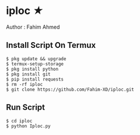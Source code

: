# iploc *★*
Author : Fahim Ahmed


## Install Script On Termux
```
$ pkg update && upgrade  
$ termux-setup-storage  
$ pkg install python  
$ pkg install git  
$ pip install requests  
$ rm -rf iploc  
$ git clone https://github.com/Fahim-XD/iploc.git  
```
## Run Script
```
$ cd iploc  
$ python Iploc.py  
```
